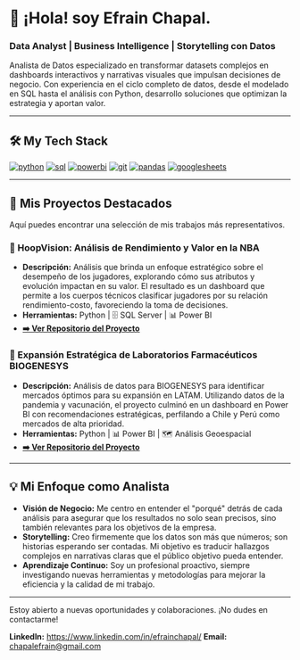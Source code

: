 # 👋 ¡Hola! soy Efrain Chapal.
### Data Analyst | Business Intelligence | Storytelling con Datos

Analista de Datos especializado en transformar datasets complejos en dashboards interactivos y narrativas visuales que impulsan decisiones de negocio. Con experiencia en el ciclo completo de datos, desde el modelado en SQL hasta el análisis con Python, desarrollo soluciones que optimizan la estrategia y aportan valor.

---

## 🛠️ My Tech Stack

<p align="left"> 
  <a href="https://www.python.org" target="_blank"> <img src="https://img.shields.io/badge/Python-3776AB?style=for-the-badge&logo=python&logoColor=white" alt="python" /></a>
  <a href="https://www.mysql.com/" target="_blank"> <img src="https://img.shields.io/badge/SQL-025E8C?style=for-the-badge&logo=microsoftsqlserver&logoColor=white" alt="sql" /></a>
  <a href="https://powerbi.microsoft.com/" target="_blank"> <img src="https://img.shields.io/badge/PowerBI-F2C811?style=for-the-badge&logo=powerbi&logoColor=black" alt="powerbi" /></a>
  <a href="https://git-scm.com/" target="_blank"> <img src="https://img.shields.io/badge/GIT-E84D31?style=for-the-badge&logo=git&logoColor=white" alt="git" /></a>
  <a href="https://www.anaconda.com/" target="_blank"> <img src="https://img.shields.io/badge/Pandas-150458?style=for-the-badge&logo=pandas&logoColor=white" alt="pandas" /></a>
  <a href="https://www.google.com/sheets/about/" target="_blank"> <img src="https://img.shields.io/badge/Google%20Sheets-34A853?style=for-the-badge&logo=googlesheets&logoColor=white" alt="googlesheets" /></a>
</p>

---

## 🚀 Mis Proyectos Destacados

Aquí puedes encontrar una selección de mis trabajos más representativos.

### 🏀 HoopVision: Análisis de Rendimiento y Valor en la NBA
- **Descripción:** Análisis que brinda un enfoque estratégico sobre el desempeño de los jugadores, explorando cómo sus atributos y evolución impactan en su valor. El resultado es un dashboard que permite a los cuerpos técnicos clasificar jugadores por su relación rendimiento-costo, favoreciendo la toma de decisiones.
- **Herramientas:** Python | 🗄️ SQL Server | 📊 Power BI
- **[➡️ Ver Repositorio del Proyecto](https://github.com/efrainchapal/hoopvision-nba-analytics)**

### 🔬 Expansión Estratégica de Laboratorios Farmacéuticos BIOGENESYS
- **Descripción:** Análisis de datos para BIOGENESYS para identificar mercados óptimos para su expansión en LATAM. Utilizando datos de la pandemia y vacunación, el proyecto culminó en un dashboard en Power BI con recomendaciones estratégicas, perfilando a Chile y Perú como mercados de alta prioridad.
- **Herramientas:** Python | 📊 Power BI | 🗺️ Análisis Geoespacial
- **[➡️ Ver Repositorio del Proyecto](https://github.com/efrainchapal/biogenesys-strategy)**

---

## 💡 Mi Enfoque como Analista

- **Visión de Negocio:** Me centro en entender el "porqué" detrás de cada análisis para asegurar que los resultados no solo sean precisos, sino también relevantes para los objetivos de la empresa.
- **Storytelling:** Creo firmemente que los datos son más que números; son historias esperando ser contadas. Mi objetivo es traducir hallazgos complejos en narrativas claras que el público objetivo pueda entender.
- **Aprendizaje Continuo:** Soy un profesional proactivo, siempre investigando nuevas herramientas y metodologías para mejorar la eficiencia y la calidad de mi trabajo.

---

Estoy abierto a nuevas oportunidades y colaboraciones. ¡No dudes en contactarme!

**LinkedIn:** https://www.linkedin.com/in/efrainchapal/ 
**Email:** chapalefrain@gmail.com
